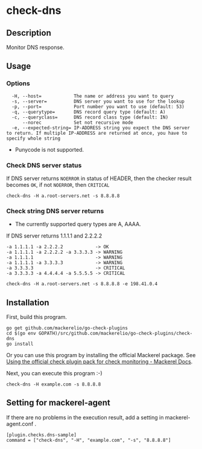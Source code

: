 # check-dns

## Description

Monitor DNS response.

## Usage

### Options

```
  -H, --host=            The name or address you want to query
  -s, --server=          DNS server you want to use for the lookup
  -p, --port=            Port number you want to use (default: 53)
  -q, --querytype=       DNS record query type (default: A)
  -c, --queryclass=      DNS record class type (default: IN)
      --norec            Set not recursive mode
  -e, --expected-string= IP-ADDRESS string you expect the DNS server to return. If multiple IP-ADDRESS are returned at once, you have to specify whole string
```

- Punycode is not supported.

### Check DNS server status

If DNS server returns `NOERROR` in status of HEADER, then the checker result becomes `OK`, if not `NOERROR`, then `CRITICAL`

```
check-dns -H a.root-servers.net -s 8.8.8.8
```

### Check string DNS server returns

- The currently supported query types are A, AAAA.

If DNS server returns 1.1.1.1 and 2.2.2.2
```
-a 1.1.1.1 -a 2.2.2.2            -> OK  
-a 1.1.1.1 -a 2.2.2.2 -a 3.3.3.3 -> WARNING  
-a 1.1.1.1                       -> WARNING  
-a 1.1.1.1 -a 3.3.3.3            -> WARNING  
-a 3.3.3.3                       -> CRITICAL  
-a 3.3.3.3 -a 4.4.4.4 -a 5.5.5.5 -> CRITICAL  
```
```
check-dns -H a.root-servers.net -s 8.8.8.8 -e 198.41.0.4
```

## Installation

First, build this program.

```
go get github.com/mackerelio/go-check-plugins
cd $(go env GOPATH)/src/github.com/mackerelio/go-check-plugins/check-dns
go install
```

Or you can use this program by installing the official Mackerel package. See [Using the official check plugin pack for check monitoring - Mackerel Docs](https://mackerel.io/docs/entry/howto/mackerel-check-plugins).


Next, you can execute this program :-)

```
check-dns -H example.com -s 8.8.8.8
```


## Setting for mackerel-agent

If there are no problems in the execution result, add a setting in mackerel-agent.conf .

```
[plugin.checks.dns-sample]
command = ["check-dns", "-H", "example.com", "-s", "8.8.8.8"]
```
